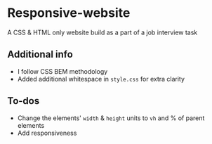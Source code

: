 # Responsive-website
A CSS &amp; HTML only website build as a part of a job interview task

## Additional info
- I follow CSS BEM methodology
- Added additional whitespace in `style.css` for extra clarity

## To-dos
- Change the elements' `width` & `height` units to `vh` and % of parent elements 
- Add responsiveness
